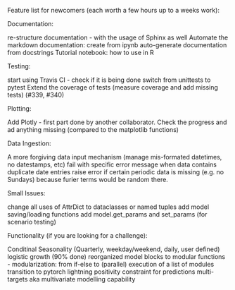 Feature list for newcomers (each worth a few hours up to a weeks work):


Documentation:

re-structure documentation - with the usage of Sphinx as well
Automate the markdown documentation: create from ipynb
auto-generate documentation from docstrings
Tutorial notebook: how to use in R

Testing:

start using Travis CI - check if it is being done
switch from unittests to pytest 
Extend the coverage of tests (measure coverage and add missing tests) (#339, #340)

Plotting:

Add Plotly - first part done by another collaborator. Check the progress and ad anything missing (compared to the matplotlib functions)

Data Ingestion:

A more forgiving data input mechanism (manage mis-formated datetimes, no datestamps, etc)
fail with specific error message when data contains duplicate date entries
raise error if certain periodic data is missing (e.g. no Sundays) because furier terms would be random there.

Small Issues:

change all uses of AttrDict to dataclasses or named tuples 
add model saving/loading functions
add model.get_params and set_params (for scenario testing)

Functionality (if you are looking for a challenge):

Conditinal Seasonality (Quarterly, weekday/weekend, daily, user defined)
logistic growth (90% done)
reorganized model blocks to modular functions - modularization: from if-else to (parallel) execution of a list of modules
transition to pytorch lightning
positivity constraint for predictions
multi-targets aka multivariate modelling capability

